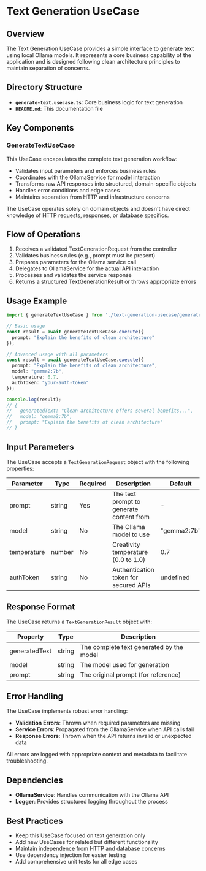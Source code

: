 # Text Generation UseCase

## Overview

The Text Generation UseCase provides a simple interface to generate text using local Ollama models. It represents a core business capability of the application and is designed following clean architecture principles to maintain separation of concerns.

## Directory Structure

- **`generate-text.usecase.ts`**: Core business logic for text generation
- **`README.md`**: This documentation file

## Key Components

### GenerateTextUseCase

This UseCase encapsulates the complete text generation workflow:
- Validates input parameters and enforces business rules
- Coordinates with the OllamaService for model interaction
- Transforms raw API responses into structured, domain-specific objects
- Handles error conditions and edge cases
- Maintains separation from HTTP and infrastructure concerns

The UseCase operates solely on domain objects and doesn't have direct knowledge of HTTP requests, responses, or database specifics.

## Flow of Operations

1. Receives a validated TextGenerationRequest from the controller
2. Validates business rules (e.g., prompt must be present)
3. Prepares parameters for the Ollama service call
4. Delegates to OllamaService for the actual API interaction
5. Processes and validates the service response
6. Returns a structured TextGenerationResult or throws appropriate errors

## Usage Example

```typescript
import { generateTextUseCase } from './text-generation-usecase/generate-text.usecase';

// Basic usage
const result = await generateTextUseCase.execute({
  prompt: "Explain the benefits of clean architecture"
});

// Advanced usage with all parameters
const result = await generateTextUseCase.execute({
  prompt: "Explain the benefits of clean architecture",
  model: "gemma2:7b",
  temperature: 0.7,
  authToken: "your-auth-token"
});

console.log(result);
// {
//   generatedText: "Clean architecture offers several benefits...",
//   model: "gemma2:7b",
//   prompt: "Explain the benefits of clean architecture"
// }
```

## Input Parameters

The UseCase accepts a `TextGenerationRequest` object with the following properties:

| Parameter     | Type    | Required | Description                                  | Default    |
|---------------|---------|----------|----------------------------------------------|------------|
| prompt        | string  | Yes      | The text prompt to generate content from     | -          |
| model         | string  | No       | The Ollama model to use                      | "gemma2:7b" |
| temperature   | number  | No       | Creativity temperature (0.0 to 1.0)          | 0.7        |
| authToken     | string  | No       | Authentication token for secured APIs        | undefined  |

## Response Format

The UseCase returns a `TextGenerationResult` object with:

| Property      | Type    | Description                                     |
|---------------|---------|-------------------------------------------------|
| generatedText | string  | The complete text generated by the model        |
| model         | string  | The model used for generation                   |
| prompt        | string  | The original prompt (for reference)             |

## Error Handling

The UseCase implements robust error handling:

- **Validation Errors**: Thrown when required parameters are missing
- **Service Errors**: Propagated from the OllamaService when API calls fail
- **Response Errors**: Thrown when the API returns invalid or unexpected data

All errors are logged with appropriate context and metadata to facilitate troubleshooting.

## Dependencies

- **OllamaService**: Handles communication with the Ollama API
- **Logger**: Provides structured logging throughout the process

## Best Practices

- Keep this UseCase focused on text generation only
- Add new UseCases for related but different functionality
- Maintain independence from HTTP and database concerns
- Use dependency injection for easier testing
- Add comprehensive unit tests for all edge cases